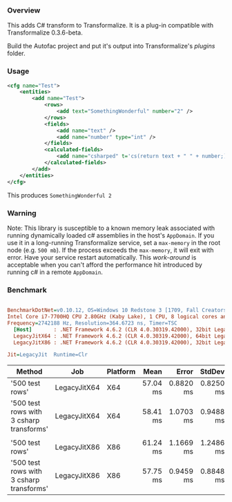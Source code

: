 
### Overview

This adds C# transform to Transformalize.  It is a plug-in compatible with Transformalize 0.3.6-beta.

Build the Autofac project and put it's output into Transformalize's *plugins* folder.

### Usage

```xml
<cfg name="Test">
    <entities>
        <add name="Test">
            <rows>
                <add text="SomethingWonderful" number="2" />
            </rows>
            <fields>
                <add name="text" />
                <add name="number" type="int" />
            </fields>
            <calculated-fields>
                <add name="csharped" t='cs(return text + " " + number;)' />
            </calculated-fields>
        </add>
    </entities>
</cfg>
```

This produces `SomethingWonderful 2`

### Warning

Note: This library is susceptible to a known memory leak associated with running 
dynamically loaded c# assemblies in the host's `AppDomain`.  If you use it in a 
long-running Transformalize service, set a `max-memory` in the root node (e.g. `500 mb`).  If the process exceeds the `max-memory`, it will exit with error.  Have your service restart automatically.  This *work-around* is acceptable when you can't afford the performance hit introduced by running c# in a remote `AppDomain`.

### Benchmark

``` ini

BenchmarkDotNet=v0.10.12, OS=Windows 10 Redstone 3 [1709, Fall Creators Update] (10.0.16299.251)
Intel Core i7-7700HQ CPU 2.80GHz (Kaby Lake), 1 CPU, 8 logical cores and 4 physical cores
Frequency=2742188 Hz, Resolution=364.6723 ns, Timer=TSC
  [Host]       : .NET Framework 4.6.2 (CLR 4.0.30319.42000), 32bit LegacyJIT-v4.7.2633.0  [AttachedDebugger]
  LegacyJitX64 : .NET Framework 4.6.2 (CLR 4.0.30319.42000), 64bit LegacyJIT/clrjit-v4.7.2633.0;compatjit-v4.7.2633.0
  LegacyJitX86 : .NET Framework 4.6.2 (CLR 4.0.30319.42000), 32bit LegacyJIT-v4.7.2633.0

Jit=LegacyJit  Runtime=Clr  

```
|                                   Method |          Job | Platform |     Mean |     Error |    StdDev | Scaled | ScaledSD |
|----------------------------------------- |------------- |--------- |---------:|----------:|----------:|-------:|---------:|
|                          &#39;500 test rows&#39; | LegacyJitX64 |      X64 | 57.04 ms | 0.8820 ms | 0.8250 ms |   1.00 |     0.00 |
| &#39;500 test rows with 3 csharp transforms&#39; | LegacyJitX64 |      X64 | 58.41 ms | 1.0703 ms | 0.9488 ms |   1.02 |     0.02 |
|                                          |              |          |          |           |           |        |          |
|                          &#39;500 test rows&#39; | LegacyJitX86 |      X86 | 61.24 ms | 1.1669 ms | 1.2486 ms |   1.00 |     0.00 |
| &#39;500 test rows with 3 csharp transforms&#39; | LegacyJitX86 |      X86 | 57.75 ms | 0.9459 ms | 0.8848 ms |   0.94 |     0.02 |
